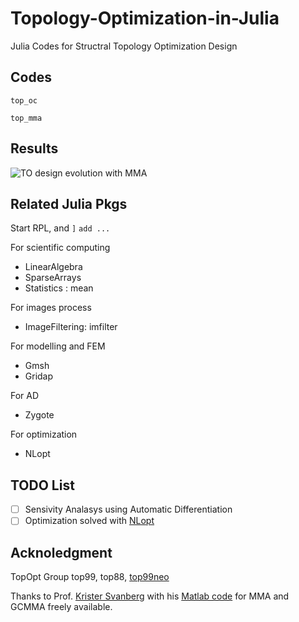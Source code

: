 # Topology-Optimization-in-Julia
Julia Codes for Structral Topology Optimization Design


## Codes
`top_oc`

`top_mma`
## Results
![TO design evolution with MMA](./top_mma/res/des_hist.gif)

## Related Julia Pkgs
Start RPL, and
`]` `add ...`

For scientific computing
- LinearAlgebra
- SparseArrays
- Statistics : mean

For images process
- ImageFiltering: imfilter

For modelling and FEM
- Gmsh
- Gridap

For AD
- Zygote

For optimization
- NLopt

## TODO List
- [ ] Sensivity Analasys using Automatic Differentiation
- [ ] Optimization solved with [NLopt](https://github.com/stevengj/nlopt)

## Acknoledgment
TopOpt Group
top99, top88, [top99neo](https://www.topopt.mek.dtu.dk/Apps-and-software/New-99-line-topology-optimization-code-written-in-MATLAB)

Thanks to Prof. [Krister Svanberg](https://people.kth.se/~krille/) with his [Matlab code](http://www.smoptit.se/) for MMA and GCMMA freely available.
